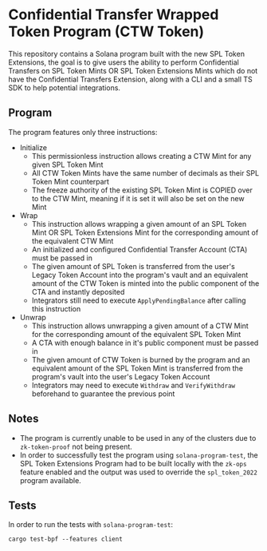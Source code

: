 # Confidential Transfer Wrapped Token Program (CTW Token)

This repository contains a Solana program built with the new SPL Token Extensions, the goal is to give users the ability to perform Confidential Transfers on SPL Token Mints OR SPL Token Extensions Mints which do not have the Confidential Transfers Extension, along with a CLI and a small TS SDK to help potential integrations.

## Program

The program features only three instructions:

- Initialize
  - This permissionless instruction allows creating a CTW Mint for any given SPL Token Mint
  - All CTW Token Mints have the same number of decimals as their SPL Token Mint counterpart
  - The freeze authority of the existing SPL Token Mint is COPIED over to the CTW Mint, meaning if it is set it will also be set on the new Mint
- Wrap
  - This instruction allows wrapping a given amount of an SPL Token Mint OR SPL Token Extensions Mint for the corresponding amount of the equivalent CTW Mint
  - An initialized and configured Confidential Transfer Account (CTA) must be passed in
  - The given amount of SPL Token is transferred from the user's Legacy Token Account into the program's vault and an equivalent amount of the CTW Token is minted into the public component of the CTA and instantly deposited
  - Integrators still need to execute `ApplyPendingBalance` after calling this instruction
- Unwrap
  - This instruction allows unwrapping a given amount of a CTW Mint for the corresponding amount of the equivalent SPL Token Mint
  - A CTA with enough balance in it's public component must be passed in
  - The given amount of CTW Token is burned by the program and an equivalent amount of the SPL Token Mint is transferred from the program's vault into the user's Legacy Token Account
  - Integrators may need to execute `Withdraw` and `VerifyWithdraw` beforehand to guarantee the previous point

## Notes

- The program is currently unable to be used in any of the clusters due to `zk-token-proof` not being present.
- In order to successfully test the program using `solana-program-test`, the SPL Token Extensions Program had to be built locally with the `zk-ops` feature enabled and the output was used to override the `spl_token_2022` program available.


## Tests

In order to run the tests with `solana-program-test`:

`cargo test-bpf --features client`